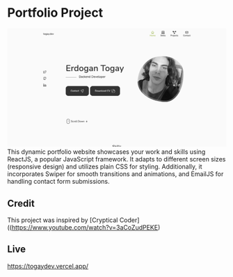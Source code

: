 # Portfolio Project
![Screenshot](./src/assets/screenshothomepage.png)
This dynamic portfolio website showcases your work and skills using ReactJS, a popular JavaScript framework. It adapts to different screen sizes (responsive design) and utilizes plain CSS for styling. Additionally, it incorporates Swiper for smooth transitions and animations, and EmailJS for handling contact form submissions.


## Credit
This project was inspired by [Cryptical Coder]((https://www.youtube.com/watch?v=3aCoZudPEKE)


## Live

https://togaydev.vercel.app/

